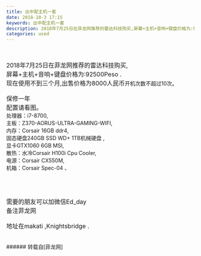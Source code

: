 ```yaml
---
title: 出中配主机一套
date: 2018-10-3 17:15
keywords: 出中配主机一套
description: 2018年7月25日在菲龙网推荐的雷达科技购买,屏幕+主机+音响+键盘价格为:92500Peso .现在使用不到三个月,出售价格为8000人民币开机次数不超过10次。保修一年配置请看图。处理器：i7-8700, 主板：Z370-AORUS-ULTRA-GAMING-WIFI, 内存：Corsair 16GB ddr4,固态硬盘240GB SSD WD+ 1TB机械硬盘 , 显卡GTX1060 6GB MSI, 散热：水冷Corsair H100i Cpu Cooler,  电源：Corsair CX550M, 机箱：Corsair Spec-04 、需要的朋友可以加微信Ed_day备注菲龙网地址在makati ,Knightsbridge .
categories: used
---
```

<td class="t_f" id="postmessage_1945060">

<br/>
<br/>
<font style="font-size:16px">2018年7月25日在菲龙网推荐的雷达科技购买,</font><br/>
<font style="font-size:16px">屏幕+主机+音响+键盘价格为:92500Peso .</font><br/>
<font style="font-size:16px">现在使用不到三个月,出售价格为8000人民币</font>开机次数不超过10次。<br/>
<br/>
<font style="font-size:16px">保修一年</font><br/>
<font style="font-size:16px">配置请看图。</font><br/>
处理器：i7-8700, <br/>
主板：Z370-AORUS-ULTRA-GAMING-WIFI, <br/>
内存：Corsair 16GB ddr4,<br/>
固态硬盘240GB SSD WD+ 1TB机械硬盘 , <br/>
显卡GTX1060 6GB MSI, <br/>
散热：水冷Corsair H100i Cpu Cooler,  <br/>
电源：Corsair CX550M, <br/>
机箱：Corsair Spec-04 、<br/>
<br/>
<br/>
<br/>
<br/>
<font style="font-size:16px">需要的朋友可以加微信Ed_day</font><br/>
<font style="font-size:16px">备注菲龙网</font><br/>
<br/>
<font style="font-size:16px">地址在makati ,Knightsbridge .</font><br/>
<br/>
<br/>
</td>
###### 转载自[菲龙网]